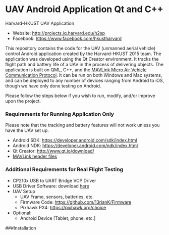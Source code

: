 # UAV Android Application Qt and C++
Harvard-HKUST UAV Application

- Website: http://projects.iq.harvard.edu/h2sp
- Facebook: https://www.facebook.com/hkustharvard

This repository contains the code for the UAV (unmanned aerial vehicle) control Android application created by the Harvard-HKUST 2015 team. The application was developed using the Qt Creator environment. It tracks the flight path and battery life of a UAV in the process of delivering objects. The application is built on QML, C++, and the [MAVLink Micro Air Vehicle Communication Protocol](http://qgroundcontrol.org/mavlink/start). It can be run on both Windows and Mac systems, and can be deployed to any number of devices ranging from Android to iOS, though we have only done testing on Android.

Please follow the steps below if you wish to run, modify, and/or improve upon the project.

### Requirements for Running Application Only
Please note that the tracking and battery features will not work unless you have the UAV set up.
- Android SDK: https://developer.android.com/sdk/index.html
- Android NDK: https://developer.android.com/ndk/index.html
- Qt Creator: http://www.qt.io/download/
- [MAVLink header files](https://drive.google.com/file/d/0B8rkAqI6SATGRUM4b3RRdE5KbEk/view?usp=sharing)

### Additional Requirements for Real Flight Testing
- CP210x USB to UART Bridge VCP Driver
- USB Driver Software: download [here](https://www.silabs.com/products/mcu/Pages/USBtoUARTBridgeVCPDrivers.aspx)
- UAV Setup
	- UAV Frame, sensors, batteries, etc.
	- Firmware Code: https://github.com/13rianK/Firmware
	- Pixhawk PX4: https://pixhawk.org/choice
- Optional:
	- Android Device [Tablet, phone, etc.]

###Installation
